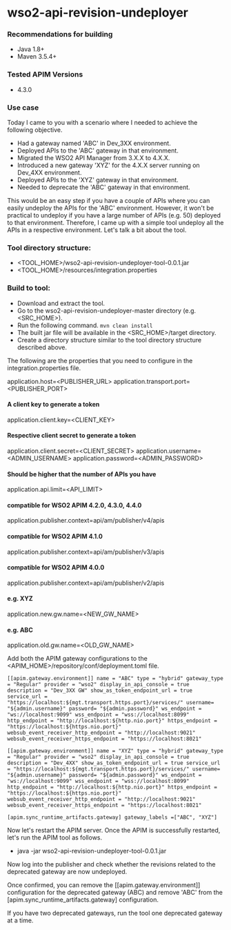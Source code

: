 # wso2-api-revision-undeployer

### Recommendations for building
- Java 1.8+
- Maven 3.5.4+

### Tested APIM Versions
- 4.3.0

### Use case

Today I came to you with a scenario where I needed to achieve the following objective.

- Had a gateway named 'ABC' in Dev_3XX environment.
- Deployed APIs to the 'ABC' gateway in that environment.
- Migrated the WSO2 API Manager from 3.X.X to 4.X.X.
- Introduced a new gateway 'XYZ' for the 4.X.X server running on Dev_4XX environment.
- Deployed APIs to the 'XYZ' gateway in that environment.
- Needed to deprecate the 'ABC' gateway in that environment.

This would be an easy step if you have a couple of APIs where you can easily undeploy the APIs for the 'ABC' environment. However, it won't be practical to undeploy if you have a large number of APIs (e.g. 50) deployed to that environment. Therefore, I came up with a simple tool undeploy all the APIs in a respective environment. Let's talk a bit about the tool.

### Tool directory structure:

- <TOOL_HOME>/wso2-api-revision-undeployer-tool-0.0.1.jar
- <TOOL_HOME>/resources/integration.properties

### Build to tool:

- Download and extract the tool.
- Go to the wso2-api-revision-undeployer-master directory (e.g. <SRC_HOME>).
- Run the following command.
`mvn clean install`
- The built jar file will be available in the <SRC_HOME>/target directory.
- Create a directory structure similar to the tool directory structure described above.

The following are the properties that you need to configure in the integration.properties file.

application.host=<PUBLISHER_URL>
application.transport.port=<PUBLISHER_PORT>
#### A client key to generate a token
application.client.key=<CLIENT_KEY>
#### Respective client secret to generate a token
application.client.secret=<CLIENT_SECRET>
application.username=<ADMIN_USERNAME>
application.password=<ADMIN_PASSWORD>
#### Should be higher that the number of APIs you have
application.api.limit=<API_LIMIT>
#### compatible for WSO2 APIM 4.2.0, 4.3.0, 4.4.0
application.publisher.context=api/am/publisher/v4/apis
#### compatible for WSO2 APIM 4.1.0
application.publisher.context=api/am/publisher/v3/apis
#### compatible for WSO2 APIM 4.0.0
application.publisher.context=api/am/publisher/v2/apis
#### e.g. XYZ
application.new.gw.name=<NEW_GW_NAME>
#### e.g. ABC
application.old.gw.name=<OLD_GW_NAME>

Add both the APIM gateway configurations to the <APIM_HOME>/repository/conf/deployment.toml file.

`[[apim.gateway.environment]]
name = "ABC"
type = "hybrid"
gateway_type = "Regular"
provider = "wso2"
display_in_api_console = true
description = "Dev_3XX GW"
show_as_token_endpoint_url = true
service_url = "https://localhost:${mgt.transport.https.port}/services/"
username= "${admin.username}"
password= "${admin.password}"
ws_endpoint = "ws://localhost:9099"
wss_endpoint = "wss://localhost:8099"
http_endpoint = "http://localhost:${http.nio.port}"
https_endpoint = "https://localhost:${https.nio.port}"
websub_event_receiver_http_endpoint = "http://localhost:9021"
websub_event_receiver_https_endpoint = "https://localhost:8021"`

`[[apim.gateway.environment]]
name = "XYZ"
type = "hybrid"
gateway_type = "Regular"
provider = "wso2"
display_in_api_console = true
description = "Dev_4XX"
show_as_token_endpoint_url = true
service_url = "https://localhost:${mgt.transport.https.port}/services/"
username= "${admin.username}"
password= "${admin.password}"
ws_endpoint = "ws://localhost:9099"
wss_endpoint = "wss://localhost:8099"
http_endpoint = "http://localhost:${http.nio.port}"
https_endpoint = "https://localhost:${https.nio.port}"
websub_event_receiver_http_endpoint = "http://localhost:9021"
websub_event_receiver_https_endpoint = "https://localhost:8021"`

`[apim.sync_runtime_artifacts.gateway]
gateway_labels =["ABC", "XYZ"]`

Now let's restart the APIM server. Once the APIM is successfully restarted, let's run the APIM tool as follows.

- java -jar wso2-api-revision-undeployer-tool-0.0.1.jar

Now log into the publisher and check whether the revisions related to the deprecated gateway are now undeployed.

Once confirmed, you can remove the [[apim.gateway.environment]] configuration for the deprecated gateway (ABC) and remove 'ABC' from the [apim.sync_runtime_artifacts.gateway] configuration.

If you have two deprecated gateways, run the tool one deprecated gateway at a time.
